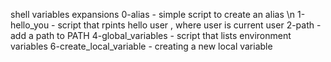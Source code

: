 shell variables expansions 
0-alias - simple script to create an alias \n
1-hello_you - script that rpints hello user , where user is current user
2-path - add a path to PATH
4-global_variables - script that lists environment variables
6-create_local_variable - creating a new local variable
